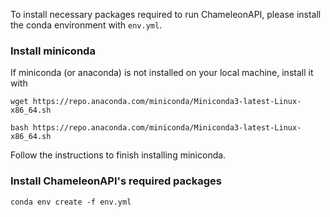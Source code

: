 To install necessary packages required to run ChameleonAPI, please install the conda environment with ```env.yml```. 

### Install miniconda

If miniconda (or anaconda) is not installed on your local machine, install it with 

```
wget https://repo.anaconda.com/miniconda/Miniconda3-latest-Linux-x86_64.sh

bash https://repo.anaconda.com/miniconda/Miniconda3-latest-Linux-x86_64.sh
```

Follow the instructions to finish installing miniconda. 

### Install ChameleonAPI's required packages 

```
conda env create -f env.yml 
```